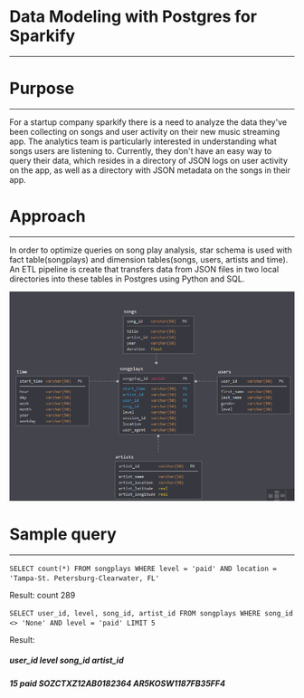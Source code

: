 # Data Modeling with Postgres for Sparkify
****

# Purpose
****

For a startup company sparkify there is a need to analyze the data they've been collecting on songs and user activity on their new music streaming app. The analytics team is particularly interested in understanding what songs users are listening to. Currently, they don't have an easy way to query their data, which resides in a directory of JSON logs on user activity on the app, as well as a directory with JSON metadata on the songs in their app.


# Approach
****
In order to optimize queries on song play analysis, star schema is used with  fact table(songplays) and dimension tables(songs, users, artists and time). An ETL pipeline is create that transfers data from JSON files in two local directories into these tables in Postgres using Python and SQL. 

![Star Schema](starSchema.PNG)

# Sample query
***
`SELECT count(*) FROM songplays WHERE level = 'paid' AND location = 'Tampa-St. Petersburg-Clearwater, FL' `

Result:
count
289

`SELECT user_id, level, song_id, artist_id FROM songplays WHERE song_id <> 'None' AND level = 'paid' LIMIT 5`

Result:

##### user_id 	level 	song_id 	artist_id
##### 15 	paid 	SOZCTXZ12AB0182364 	AR5KOSW1187FB35FF4
